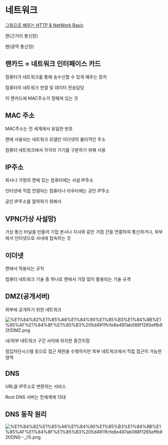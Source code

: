 # 네트워크

[그림으로 배우는 HTTP & NetWork Basic](https://www.notion.so/HTTP-NetWork-Basic-a1397e6694dd475db7a9a95976e68ba7)

[](https://www.notion.so/8db43b2766774745b3ab2dec0ae4b50d)

랜(근거리 통신망)

왠(광역 통신망)

## 랜카드 = 네트워크 인터페이스 카드

컴퓨터가 네트워크를 통해 송수신할 수 있게 해주는 장치

컴퓨터의 네트워크 연결 및 데이터 전송담당 

이 랜카드에 MAC주소가 정해져 있는 것 

## MAC 주소

MAC주소는 전 세계에서 유일한 번호

랜에 사용되는 네트워크 모델인 이더넷의 물리적인 주소 

컴퓨터 네트워크에서 각각의 기기를 구분하기 위해 사용 

## IP주소

회사나 가정의 랜에 있는 컴퓨터에는 사설 IP주소  

인터넷에 직접 연결되는 컴퓨터나 라우터에는 공인 IP주소 

공인 IP주소를 절약하기 위해서

## VPN(가상 사설망)

가상 통신 터널을 만들어 기업 본사나 지사와 같은 거점 간을 연결하여 통신하거나, 외부에서 인터넷으로 사내에 접속하는 것 

## 이더넷

랜에서 적용되는 규칙

컴퓨터 네트워크 기술 중 하나로 랜에서 가장 많이 활용되는 기술 규격

## DMZ(공개서버)

외부에 공개하기 위한 네트워크 

![%E1%84%82%E1%85%A6%E1%84%90%E1%85%B3%E1%84%8B%E1%85%AF%E1%84%8F%E1%85%B3%205d4911fcfe8e497ab088f1265effb92f/DMZ.png](%E1%84%82%E1%85%A6%E1%84%90%E1%85%B3%E1%84%8B%E1%85%AF%E1%84%8F%E1%85%B3%205d4911fcfe8e497ab088f1265effb92f/DMZ.png)

내/외부 네트워크 구간 사이에 위치한 중간지점 

침입차단시스템 등으로 접근 제한을 수행하지만 외부 네트워크에서 직접 접근이 가능한 영역 

## DNS

URL을 IP주소로 변환하는 서비스 

Root DNS 서버는 전세계에 13대

## DNS 동작 원리

![%E1%84%82%E1%85%A6%E1%84%90%E1%85%B3%E1%84%8B%E1%85%AF%E1%84%8F%E1%85%B3%205d4911fcfe8e497ab088f1265effb92f/DNS--_(1).png](%E1%84%82%E1%85%A6%E1%84%90%E1%85%B3%E1%84%8B%E1%85%AF%E1%84%8F%E1%85%B3%205d4911fcfe8e497ab088f1265effb92f/DNS--_(1).png)